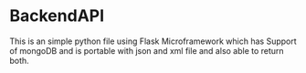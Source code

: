 # BackendAPI
This is an simple python file using Flask Microframework which has Support of  mongoDB and is portable with json and xml file and also able to return both.
